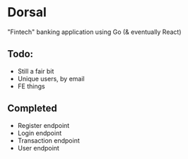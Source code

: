 # Dorsal

"Fintech" banking application using Go (& eventually React)

## Todo:
- Still a fair bit
- Unique users, by email
- FE things

## Completed
- Register endpoint
- Login endpoint
- Transaction endpoint
- User endpoint